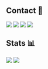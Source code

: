 ## Contact :satellite:
<a href="#"><img src="https://img.shields.io/badge/Facebook-%231877F2?style=flat-square&logo=Facebook&logoColor=white" align="left"></a>
<a href="#"><img src="https://img.shields.io/badge/Instagram-%23E4405F?style=flat-square&logo=Instagram&logoColor=white" align="left"></a>
<a href="#"><img src="https://img.shields.io/badge/Twitter-%231DA1F2?style=flat-square&logo=Twitter&logoColor=white" align="left"></a>
<a href="#"><img src="https://img.shields.io/badge/Gmail-lightgrey?style=flat-square&logo=Gmail"></a>

## Stats :bar_chart:
![](https://github-readme-stats.vercel.app/api?username=e36da81&theme=radical&hide_border=false&include_all_commits=false&count_private=false)
![](https://github-readme-streak-stats.herokuapp.com/?user=e36da81&theme=radical&hide_border=false)
